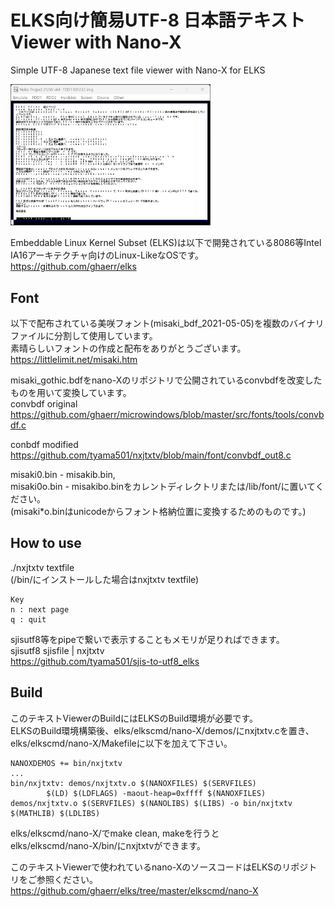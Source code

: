# ELKS向け簡易UTF-8 日本語テキストViewer with Nano-X
Simple UTF-8 Japanese text file viewer with Nano-X for ELKS  
  
<img src=image/nxjtxtv_elks.png width="320pix">
  
Embeddable Linux Kernel Subset (ELKS)は以下で開発されている8086等Intel IA16アーキテクチャ向けのLinux-LikeなOSです。  
https://github.com/ghaerr/elks  

## Font 
以下で配布されている美咲フォント(misaki_bdf_2021-05-05)を複数のバイナリファイルに分割して使用しています。  
素晴らしいフォントの作成と配布をありがとうございます。  
https://littlelimit.net/misaki.htm  

misaki_gothic.bdfをnano-Xのリポジトリで公開されているconvbdfを改変したものを用いて変換しています。  
convbdf original  
https://github.com/ghaerr/microwindows/blob/master/src/fonts/tools/convbdf.c  

conbdf modified  
https://github.com/tyama501/nxjtxtv/blob/main/font/convbdf_out8.c  
  
misaki0.bin - misakib.bin,  
misaki0o.bin - misakibo.binをカレントディレクトリまたは/lib/font/に置いてください。  
(misaki*o.binはunicodeからフォント格納位置に変換するためのものです。)  

## How to use
./nxjtxtv textfile  
(/bin/にインストールした場合はnxjtxtv textfile)  

    Key  
    n : next page  
    q : quit  

sjisutf8等をpipeで繋いで表示することもメモリが足りればできます。  
sjisutf8 sjisfile | nxjtxtv  
https://github.com/tyama501/sjis-to-utf8_elks

## Build
このテキストViewerのBuildにはELKSのBuild環境が必要です。  
ELKSのBuild環境構築後、elks/elkscmd/nano-X/demos/にnxjtxtv.cを置き、  
elks/elkscmd/nano-X/Makefileに以下を加えて下さい。  

    NANOXDEMOS += bin/nxjtxtv  
    ...  
    bin/nxjtxtv: demos/nxjtxtv.o $(NANOXFILES) $(SERVFILES)
            $(LD) $(LDFLAGS) -maout-heap=0xffff $(NANOXFILES) demos/nxjtxtv.o $(SERVFILES) $(NANOLIBS) $(LIBS) -o bin/nxjtxtv $(MATHLIB) $(LDLIBS)

elks/elkscmd/nano-X/でmake clean, makeを行うと  
elks/elkscmd/nano-X/bin/にnxjtxtvができます。  
  
このテキストViewerで使われているnano-XのソースコードはELKSのリポジトリをご参照ください。
https://github.com/ghaerr/elks/tree/master/elkscmd/nano-X

